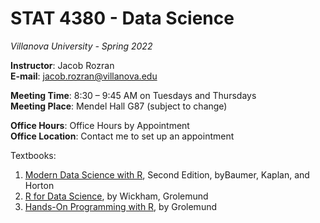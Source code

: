 # STAT 4380 - Data Science
*Villanova University - Spring 2022*  

**Instructor**: Jacob Rozran  
**E-mail**: 	jacob.rozran@villanova.edu  

**Meeting Time**: 	8:30 – 9:45 AM on Tuesdays and Thursdays  
**Meeting Place**: 	Mendel Hall G87 (subject to change)  

**Office Hours**: 	    Office Hours by Appointment  
**Office Location**: 	Contact me to set up an appointment  

Textbooks:  
1. [Modern Data Science with R](https://mdsr-book.github.io/mdsr2e/), Second Edition, byBaumer, Kaplan, and Horton  
2. [R for Data Science](https://r4ds.had.co.nz/index.html), by Wickham, Grolemund  
3. [Hands-On Programming with R](https://rstudio-education.github.io/hopr/), by Grolemund  